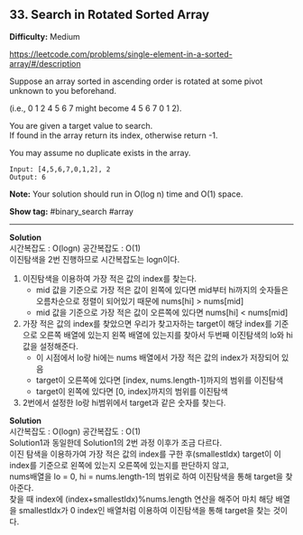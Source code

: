## 33. Search in Rotated Sorted Array

**Difficulty:** Medium

https://leetcode.com/problems/single-element-in-a-sorted-array/#/description

Suppose an array sorted in ascending order is rotated at some pivot unknown to you beforehand. <br/>

(i.e., 0 1 2 4 5 6 7 might become 4 5 6 7 0 1 2). <br/>

You are given a target value to search. <br/>
If found in the array return its index, otherwise return -1.

You may assume no duplicate exists in the array. <br/>

```
Input: [4,5,6,7,0,1,2], 2
Output: 6
```

**Note:** Your solution should run in O(log n) time and O(1) space.

**Show tag:** \#binary_search \#array

------------------------------------

**Solution** <br/>
시간복잡도 : O(logn) 공간복잡도 : O(1) <br/>
이진탐색을 2번 진행하므로 시간복잡도는 logn이다. <br/>
1. 이진탐색을 이용하여 가장 적은 값의 index를 찾는다.
	* mid 값을 기준으로 가장 적은 값이 왼쪽에 있다면 mid부터 hi까지의 숫자들은 오름차순으로 정렬이 되어있기 때문에 nums[hi] > nums[mid]
	* mid 값을 기준으로 가장 적은 값이 오른쪽에 있다면 nums[hi] < nums[mid]
2. 가장 적은 값의 index를 찾았으면 우리가 찾고자하는 target이 해당 index를 기준으로 오른쪽 배열에 있는지 왼쪽 배열에 있는지를 찾아서 두번째 이진탐색의 lo와 hi값을 설정해준다.
	* 이 시점에서 lo랑 hi에는 nums 배열에서 가장 적은 값의 index가 저장되어 있음
	* target이 오른쪽에 있다면 [index, nums.length-1]까지의 범위를 이진탐색
	* target이 왼쪽에 있다면 [0, index]까지의 범위를 이진탐색
3. 2번에서 설정한 lo랑 hi범위에서 target과 같은 숫자를 찾는다.

**Solution** <br/>
시간복잡도 : O(logn) 공간복잡도 : O(1) <br/>
Solution1과 동일한데 Solution1의 2번 과정 이후가 조금 다르다. <br/>
이진 탐색을 이용하가여 가장 적은 값의 index를 구한 후(smallestIdx) target이 이 index를 기준으로 왼쪽에 있는지 오른쪽에 있는지를 판단하지 않고, <br/>
nums배열을 lo = 0, hi = nums.length-1의 범위로 하여 이진탐색을 통해 target을 찾아준다. <br/>
찾을 때 index에 (index+smallestIdx)%nums.length 연산을 해주어 마치 해당 배열을 smallestIdx가 0 index인 배열처럼 이용하여 이진탐색을 통해 target을 찾는 것이다.





